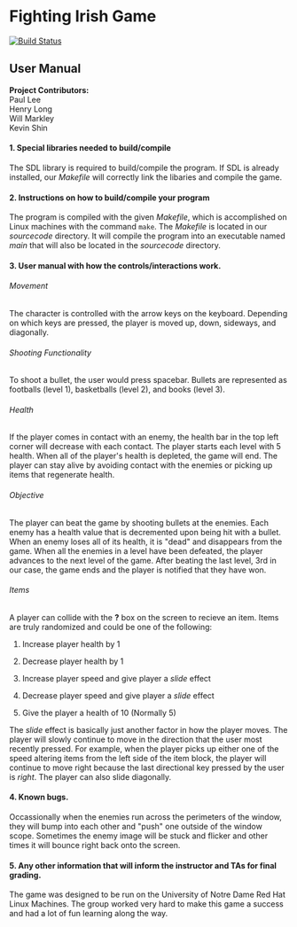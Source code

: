 # Fighting Irish Game
[![Build Status](https://travis-ci.org/willmarkley/Fighting-Irish-Game.svg?branch=master)](https://travis-ci.org/willmarkley/Fighting-Irish-Game)  

## User Manual


__Project Contributors:__  
  Paul Lee  
  Henry Long  
  Will Markley  
  Kevin Shin  


#### 1. Special libraries needed to build/compile

The SDL library is required to build/compile the program. If SDL is already installed, our *Makefile* will correctly link the libaries and compile the game.


#### 2. Instructions on how to build/compile your program

The program is compiled with the given *Makefile*, which is accomplished on Linux machines with the command `make`.  The *Makefile* is located in our *sourcecode* directory.  It will compile the program into an executable named *main* that will also be located in the *sourcecode* directory.


#### 3. User manual with how the controls/interactions work.

###### Movement
The character is controlled with the arrow keys on the keyboard.  Depending on which keys are pressed, the player is moved up, down, sideways, and diagonally.

###### Shooting Functionality
To shoot a bullet, the user would press spacebar.  Bullets are represented as footballs (level 1), basketballs (level 2), and books (level 3).

###### Health
If the player comes in contact with an enemy, the health bar in the top left corner will decrease with each contact. The player starts each level with 5 health. When all of the player's health is depleted, the game will end.  The player can stay alive by avoiding contact with the enemies or picking up items that regenerate health.

###### Objective
The player can beat the game by shooting bullets at the enemies.  Each enemy has a health value that is decremented upon being hit with a bullet.  When an enemy loses all of its health, it is "dead" and disappears from the game.  When all the enemies in a level have been defeated, the player advances to the next level of the game.  After beating the last level, 3rd in our case, the game ends and the player is notified that they have won.

###### Items
A player can collide with the **?** box on the screen to recieve an item.  Items are truly randomized and could be one of the following:  

1. Increase player health by 1

2. Decrease player health by 1

3. Increase player speed and give player a *slide* effect

4. Decrease player speed and give player a *slide* effect

5. Give the player a health of 10 (Normally 5)
		
The *slide* effect is basically just another factor in how the player moves. The player will slowly continue to move in the direction that the user most recently pressed. For example, when the player picks up either one of the speed altering items from the left side of the item block, the player will continue to move right because the last directional key pressed by the user is *right*. The player can also slide diagonally.

#### 4. Known bugs.
Occassionally when the enemies run across the perimeters of the window, they will bump into each other and "push" one outside of the window scope. Sometimes the enemy image will be stuck and flicker and other times it will bounce right back onto the screen.

#### 5. Any other information that will inform the instructor and TAs for final grading.

The game was designed to be run on the University of Notre Dame Red Hat Linux Machines.  The group worked very hard to make this game a success and had a lot of fun learning along the way.


